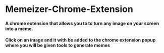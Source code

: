 # Memeizer-Chrome-Extension

#### A chrome extension that allows you to to turn any image on your screen into a meme.
#### Click on an image and it with be added to the chrome extension popup where you will be given tools to generate memes 
